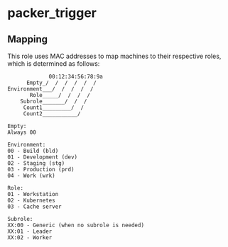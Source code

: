 # packer_trigger

## Mapping

This role uses MAC addresses to map machines to their respective roles, which is determined as follows:

```
             00:12:34:56:78:9a
      Empty_/  /  /  /  /  /
Environment___/  /  /  /  /
       Role_____/  /  /  /
    Subrole_______/  /  /
     Count1_________/  /
     Count2___________/

Empty:
Always 00

Environment:
00 - Build (bld)
01 - Development (dev)
02 - Staging (stg)
03 - Production (prd)
04 - Work (wrk)

Role:
01 - Workstation
02 - Kubernetes
03 - Cache server

Subrole:
XX:00 - Generic (when no subrole is needed)
XX:01 - Leader
XX:02 - Worker
```
